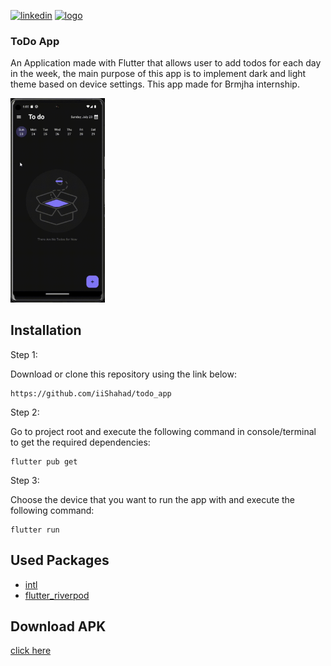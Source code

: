 [![linkedin](https://user-images.githubusercontent.com/82725533/192156276-d7227918-0a5e-4da1-97bd-21a329c8cd1b.png)](https://www.linkedin.com/in/ishahadmohammed/)      [![logo](https://user-images.githubusercontent.com/82725533/192156454-c1e2f302-de92-4cf0-81db-4593231ca05d.png)](https://twitter.com/iiShahadll)



### ToDo App

An Application made with Flutter that allows user to add todos for each day in the week, the main purpose of this app is to implement dark and light theme based on device settings.
This app made for Brmjha internship.

<img src="https://github.com/iiShahad/todo_app/blob/master/preview.gif" width="30%" height="30%"/>

## Installation

Step 1:

Download or clone this repository using the link below:
```
https://github.com/iiShahad/todo_app
```
Step 2:

Go to project root and execute the following command in console/terminal to get the required dependencies:
```
flutter pub get
```
Step 3:

Choose the device that you want to run the app with and execute the following command:
```
flutter run
```

## Used Packages
- [intl](https://pub.dev/packages/intl)
- [flutter_riverpod](https://pub.dev/packages/flutter_riverpod)
  
## Download APK
[click here](https://drive.google.com/file/d/1Z7PIvXr6eL6IrQRzo_X1f0PIKFkHShTk/view?usp=sharing)





